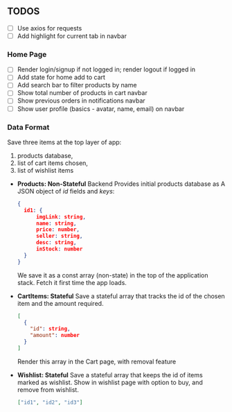 ## TODOS

- [ ] Use axios for requests
- [ ] Add highlight for current tab in navbar

### Home Page

- [ ] Render login/signup if not logged in; render logout if logged in
- [ ] Add state for home add to cart
- [ ] Add search bar to filter products by name
- [ ] Show total number of products in cart navbar
- [ ] Show previous orders in notifications navbar
- [ ] Show user profile (basics - avatar, name, email) on navbar

### Data Format

Save three items at the top layer of app:

1. products database,
2. list of cart items chosen,
3. list of wishlist items

- **Products: Non-Stateful**
  Backend Provides initial products database as
  A JSON object of _id_ fields and _keys_:

  ```json
  {
    id1: {
        imgLink: string,
        name: string,
        price: number,
        seller: string,
        desc: string,
        inStock: number
    }
  }
  ```

  We save it as a const array (non-state) in the top of the application stack.
  Fetch it first time the app loads.

- **CartItems: Stateful**
  Save a stateful array that tracks the id of the chosen item and the amount
  required.

  ```json
  [
    {
      "id": string,
      "amount": number
    }
  ]
  ```

  Render this array in the Cart page, with removal feature

- **Wishlist: Stateful**
  Save a stateful array that keeps the id of items marked as wishlist.
  Show in wishlist page with option to buy, and remove from wishlist.
  ```json
  ["id1", "id2", "id3"]
  ```
